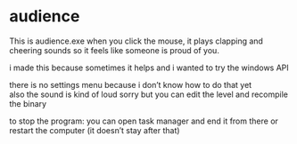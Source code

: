 # audience

This is audience.exe
when you click the mouse, it plays clapping and cheering sounds so it feels like someone is proud of you.

i made this because sometimes it helps
and i wanted to try the windows API

there is no settings menu because i don’t know how to do that yet  
also the sound is kind of loud sorry but you can edit the level and recompile the binary

to stop the program:
you can open task manager and end it from there
or restart the computer (it doesn’t stay after that)
